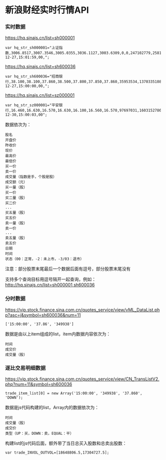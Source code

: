 # 新浪财经实时行情API

### 实时数据

https://hq.sinajs.cn/list=sh000001

	var hq_str_sh000001="上证指数,3006.8517,3007.3546,3005.0355,3036.1127,3003.6309,0,0,247102779,258118739395,0,0,0,0,0,0,0,0,0,0,0,0,0,0,0,0,0,0,0,0,2019-12-27,15:01:59,00,";

https://hq.sinajs.cn/list=sh600036

	var hq_str_sh600036="招商银行,38.100,38.100,37.860,38.500,37.800,37.850,37.860,35953534,1370335108.000,26700,37.850,8900,37.840,4300,37.830,7500,37.820,15900,37.810,862,37.860,32600,37.870,39400,37.880,145600,37.890,298101,37.900,2019-12-27,15:00:00,00,";

https://hq.sinajs.cn/list=sz000001

	var hq_str_sz000001="平安银行,16.460,16.630,16.570,16.630,16.100,16.560,16.570,97697031,1603152786.590,142700,16.560,258100,16.550,110649,16.540,230300,16.530,60200,16.520,198971,16.570,271800,16.580,356800,16.590,328880,16.600,70876,16.610,2019-12-30,15:00:03,00";
    

数据依次为：

	股名
	开盘价
	昨收价
	现价
	最高价
	最低价
	买一价
	卖一价
	成交量（指数是手，个股是股）
	成交额（元）
	买一量（股）
	买一价
	买二量（股）
	买二价
	...
	买五量（股）
	买五价
	卖一量（股）
	卖一价
	...
	卖五量（股）
	卖五价
	日期
	时间
	状态（00：正常，-2：未上市，-3/03：退市）

注意：部分股票末尾最后一个数据后面有逗号，部分股票末尾没有

支持多个查询目标用逗号隔开一起查询，例如：http://hq.sinajs.cn/list=sh000001,sh600036

### 分时数据

https://vip.stock.finance.sina.com.cn/quotes_service/view/vML_DataList.php?asc=j&symbol=sh600036&num=11

	['15:00:00', '37.86', '349938']

数据是由以上item组成的list，item内数据内容依次为：

	时间
	成交价
	成交量（股）

### 逐比交易明细数据

https://vip.stock.finance.sina.com.cn/quotes_service/view/CN_TransListV2.php?num=11&symbol=sh600036

	trade_item_list[0] = new Array('15:00:00', '349938', '37.860', 'DOWN');

数据是js代码构建的list，Array内的数据依次为：

	时间
	成交量（股）
	成交价
	类型（UP：买，DOWN：卖，EQUAL：平）

构建list的js代码后面，额外带了当日总买入股数和总卖出股数：

    var trade_INVOL_OUTVOL=[18648806.5,17304727.5];


